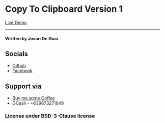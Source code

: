 # Copy To Clipboard Version 1

[Live Demo](https://jxmked.github.io/Buttons-Toggles-Design/Copy%20To%20Clipboard%20-%20v1/)

----

#### Written by Jovan De Guia

## Socials

- [Github](https://github.com/jxmked)
- [Facebook](https://www.facebook.com/deguia25)

## Support via

- [Buy me some Coffee](https://www.buymeacoffee.com/jxmked)
- GCash - +639673271649

### License under BSD-3-Clause license
